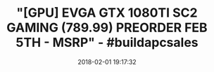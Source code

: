 ---
title: >-
  "[GPU] EVGA GTX 1080TI SC2 GAMING (789.99) PREORDER FEB 5TH - MSRP" -
  #buildapcsales
name: >-
  EVGA GeForce GTX 1080 Ti SC2 GAMING, 11GB GDDR5X, iCX Technology - 9 Thermal
  Sensors & RGB LED G/P/M, Asynch Fan, Optimized Airflow Design Graphics Card
  11G-P4-6593-KR
date: '2018-02-01 19:17:32'
buy_now: >-
  https://www.amazon.com/EVGA-GeForce-GAMING-GDDR5X-Technology/dp/B06Y13N2B6?psc=1&SubscriptionId=AKIAIA5RBQIWQVTCUEUQ&tag=coldcutdeals-20&linkCode=xm2&camp=2025&creative=165953&creativeASIN=B06Y13N2B6
description_markdown: >+
  EVGA GeForce GTX 1080 Ti SC2 GAMING, 11GB GDDR5X, iCX Technology - 9 Thermal
  Sensors & RGB LED G/P/M, Asynch Fan, Optimized Airflow Design Graphics Card
  11G-P4-6593-KR

    - Real Base Clock: 1556 MHz/Real Boost Clock: 1670 MHz; Memory Detail: 11264MB GDDR5X

    - EVGA iCX Technology - 9 additional temp sensors to monitor Memory and VRM

    - GPU/Memory/PWM Thermal Status Indicator RGB LEDs

    - New vented heatsink fin design and pin fins for optimized airflow

    - Safety fuse to protect components from damage due to improper installation or other component failures

tweet_id_str: '959143698788503552'
price: $789.99
you_save: ''
asin: B06Y13N2B6
image: 'https://images-na.ssl-images-amazon.com/images/I/51-oWzRHLtL.jpg'

---